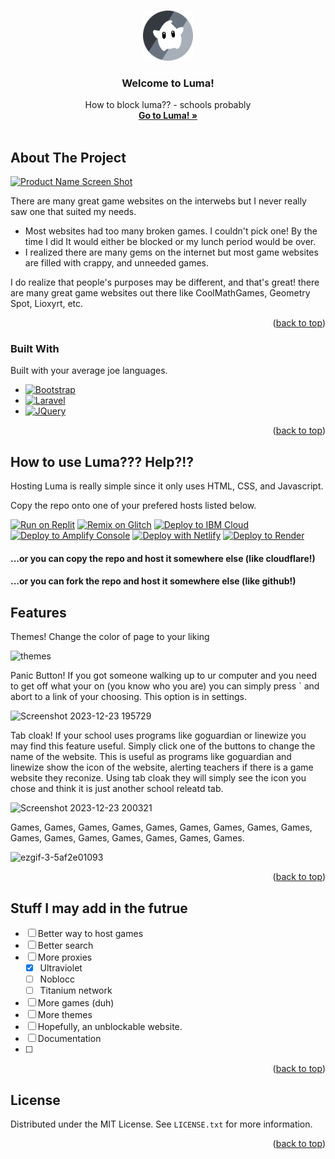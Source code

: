 <!-- Improved compatibility of back to top link: See: https://github.com/othneildrew/Best-README-Template/pull/73 -->
<a name="readme-top"></a>
<!--
*** Thanks for checking out the Best-README-Template. If you have a suggestion
*** that would make this better, please fork the repo and create a pull request
*** or simply open an issue with the tag "enhancement".
*** Don't forget to give the project a star!
*** Thanks again! Now go create something AMAZING! :D
-->



<!-- PROJECT SHIELDS -->
<!--
*** I'm using markdown "reference style" links for readability.
*** Reference links are enclosed in brackets [ ] instead of parentheses ( ).
*** See the bottom of this document for the declaration of the reference variables
*** for contributors-url, forks-url, etc. This is an optional, concise syntax you may use.
*** https://www.markdownguide.org/basic-syntax/#reference-style-links
-->


<!-- PROJECT LOGO -->
<br />
<div align="center">
  <a href="https://github.com/othneildrew/Best-README-Template">
    <img src="img/GrayLumaLogo.png" alt="Logo" width="80" height="80">
  </a>

  <h3 align="center">Welcome to Luma!</h3>

  <p align="center">
How to block luma?? - schools probably
    <br />
    <a href="https://lumamain.com"><strong>Go to Luma! »</strong></a>
    <br />
    <br />
   
  </p>
</div>



<!-- ABOUT THE PROJECT -->
## About The Project

[![Product Name Screen Shot][product-screenshot]](https://example.com)

There are many great game websites on the interwebs but I never really saw one that suited my needs.

* Most websites had too many broken games. I couldn't pick one! By the time I did It would either be blocked or my lunch period would be over.
* I realized there are many gems on the internet but most game websites are filled with crappy, and unneeded games.

I do realize that people's purposes may be different, and that's great! there are many great game websites out there like CoolMathGames, Geometry Spot, Lioxyrt, etc.


<p align="right">(<a href="#readme-top">back to top</a>)</p>



### Built With

Built with your average joe languages.

* [![Bootstrap][Bootstrap.com]][Bootstrap-url]
* [![Laravel][Laravel.com]][Laravel-url]
* [![JQuery][JQuery.com]][JQuery-url]

<p align="right">(<a href="#readme-top">back to top</a>)</p>



<!-- GETTING STARTED -->
## How to use Luma??? Help?!?

Hosting Luma is really simple since it only uses HTML, CSS, and Javascript.

Copy the repo onto one of your prefered hosts listed below.

[![Run on Replit](https://binbashbanana.github.io/deploy-buttons/buttons/remade/replit.svg)](https://github.com/Corruptify/luma)
[![Remix on Glitch](https://binbashbanana.github.io/deploy-buttons/buttons/remade/glitch.svg)](https://glitch.com/edit/#!/import/github/Corruptify/luma)
[![Deploy to IBM Cloud](https://binbashbanana.github.io/deploy-buttons/buttons/remade/ibmcloud.svg)](https://cloud.ibm.com/devops/setup/deploy?repository=https://github.com/Corruptify/luma)
[![Deploy to Amplify Console](https://binbashbanana.github.io/deploy-buttons/buttons/remade/amplifyconsole.svg)](https://console.aws.amazon.com/amplify/home#/deploy?repo=https://github.com/Corruptify/luma)
[![Deploy with Netlify](https://binbashbanana.github.io/deploy-buttons/buttons/remade/netlify.svg)](https://app.netlify.com/start/deploy?repository=https://github.com/Corruptify/luma)
[![Deploy to Render](https://binbashbanana.github.io/deploy-buttons/buttons/remade/render.svg)](https://render.com/deploy?repo=https://github.com/Corruptify/luma)

#### ...or you can copy the repo and host it somewhere else (like cloudflare!)

#### ...or you can fork the repo and host it somewhere else (like github!)



<!-- USAGE EXAMPLES -->
## Features

Themes! Change the color of page to your liking

![themes](https://github.com/Corruptify/luma/assets/88192394/63d46050-6a17-4089-befc-e033e27c8541)

Panic Button! If you got someone walking up to ur computer and you need to get off what your on (you know who you are) you can simply press ` and abort to a link of your choosing. This option is in settings.

![Screenshot 2023-12-23 195729](https://github.com/Corruptify/luma/assets/88192394/c7b98776-5c25-47bc-8e38-82580e6db447)

Tab cloak! If your school uses programs like goguardian or linewize you may find this feature useful. Simply click one of the buttons to change the name of the website. This is useful as programs like goguardian and linewize show the icon of the website, alerting teachers if there is a game website they reconize. Using tab cloak they will simply see the icon you chose and think it is just another school releatd tab.

![Screenshot 2023-12-23 200321](https://github.com/Corruptify/luma/assets/88192394/7d3f3ef8-a2c0-4ae2-825c-b0b826b0fa14)


Games, Games, Games, Games, Games, Games, Games, Games, Games, Games, Games, Games, Games, Games, Games, Games.

![ezgif-3-5af2e01093](https://github.com/Corruptify/luma/assets/88192394/e2bdc540-1797-47b4-b192-bee3fbe8b8c7)



<p align="right">(<a href="#readme-top">back to top</a>)</p>



<!-- ROADMAP -->
## Stuff I may add in the futrue

- [ ] Better way to host games
- [ ] Better search
- [ ] More proxies
    - [x] Ultraviolet
    - [ ] Noblocc
    - [ ] Titanium network
- [ ] More games (duh)
- [ ] More themes
- [ ] Hopefully, an unblockable website.
- [ ] Documentation
- [ ] 

<p align="right">(<a href="#readme-top">back to top</a>)</p>


<!-- LICENSE -->
## License

Distributed under the MIT License. See `LICENSE.txt` for more information.

<p align="right">(<a href="#readme-top">back to top</a>)</p>




<!-- MARKDOWN LINKS & IMAGES -->
<!-- https://www.markdownguide.org/basic-syntax/#reference-style-links -->
[contributors-shield]: https://img.shields.io/github/contributors/othneildrew/Best-README-Template.svg?style=for-the-badge
[contributors-url]: https://github.com/othneildrew/Best-README-Template/graphs/contributors
[forks-shield]: https://img.shields.io/github/forks/othneildrew/Best-README-Template.svg?style=for-the-badge
[forks-url]: https://github.com/othneildrew/Best-README-Template/network/members
[stars-shield]: https://img.shields.io/github/stars/othneildrew/Best-README-Template.svg?style=for-the-badge
[stars-url]: https://github.com/othneildrew/Best-README-Template/stargazers
[issues-shield]: https://img.shields.io/github/issues/othneildrew/Best-README-Template.svg?style=for-the-badge
[issues-url]: https://github.com/othneildrew/Best-README-Template/issues
[license-shield]: https://img.shields.io/github/license/othneildrew/Best-README-Template.svg?style=for-the-badge
[license-url]: https://github.com/othneildrew/Best-README-Template/blob/master/LICENSE.txt
[linkedin-shield]: https://img.shields.io/badge/-LinkedIn-black.svg?style=for-the-badge&logo=linkedin&colorB=555
[linkedin-url]: https://linkedin.com/in/othneildrew
[product-screenshot]: images/screenshot.png
[Laravel.com]: https://img.shields.io/badge/CSS-2965f1?style=for-the-badge&logo=css3&logoColor=white
[Laravel-url]: https://en.wikipedia.org/wiki/CSS
[Bootstrap.com]: https://img.shields.io/badge/HTML5-f06529?style=for-the-badge&logo=html5&logoColor=white
[Bootstrap-url]: https://developer.mozilla.org/en-US/docs/Web/HTML
[JQuery.com]: https://img.shields.io/badge/javascript-f7df1e?style=for-the-badge&logo=javascript&logoColor=white
[JQuery-url]: https://www.javascript.com/
